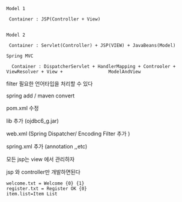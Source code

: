 



```
Model 1
 
 Container : JSP(Controller + View)


Model 2

 Container : Servlet(Controller) + JSP(VIEW) + JavaBeans(Model)
 
Spring MVC
  
  Container : DispatcherServlet + HandlerMapping + Controoler + ViewResolver + View + 				  ModelAndView

```





filter 필요한 언어타입을 처리할 수 있다



spring add  / maven convert

pom.xml 수정

lib 추가 (ojdbc6_g.jar)

web.xml  (Spring Dispatcher/ Encoding Filter 추가 )

spring.xml 추가 (annotation ,,etc)



모든 jsp는 view 에서 관리하자





jsp 와 controller만 개발하면된다



```
welcome.txt = Welcome {0} {1}
register.txt = Register OK {0}
item.list=Item List

```



